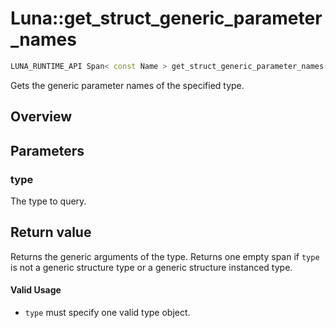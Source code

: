 # Luna::get_struct_generic_parameter_names

```c++
LUNA_RUNTIME_API Span< const Name > get_struct_generic_parameter_names(typeinfo_t type)
```

Gets the generic parameter names of the specified type. 

## Overview


## Parameters
### type
The type to query. 

## Return value
Returns the generic arguments of the type. Returns one empty span if `type` is not a generic structure type or a generic structure instanced type. 

#### Valid Usage
* `type` must specify one valid type object. 

